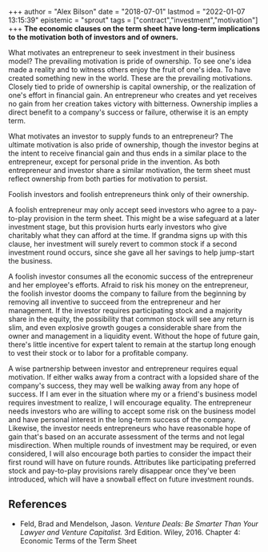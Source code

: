 +++
author = "Alex Bilson"
date = "2018-07-01"
lastmod = "2022-01-07 13:15:39"
epistemic = "sprout"
tags = ["contract","investment","motivation"]
+++
**The economic clauses on the term sheet have long-term implications to the motivation both of investors and of owners.**

What motivates an entrepreneur to seek investment in their business model? The prevailing motivation is pride of ownership. To see one's idea made a reality and to witness others enjoy the fruit of one's idea. To have created something new in the world. These are the prevailing motivations. Closely tied to pride of ownership is capital ownership, or the realization of one's effort in financial gain. An entrepreneur who creates and yet receives no gain from her creation takes victory with bitterness. Ownership implies a direct benefit to a company's success or failure, otherwise it is an empty term.

What motivates an investor to supply funds to an entrepreneur? The ultimate motivation is also pride of ownership, though the investor begins at the intent to receive financial gain and thus ends in a similar place to the entrepreneur, except for personal pride in the invention. As both entrepreneur and investor share a similar motivation, the term sheet must reflect ownership from both parties for motivation to persist.

Foolish investors and foolish entrepreneurs think only of their ownership.

A foolish entrepreneur may only accept seed investors who agree to a pay-to-play provision in the term sheet. This might be a wise safeguard at a later investment stage, but this provision hurts early investors who give charitably what they can afford at the time. If grandma signs up with this clause, her investment will surely revert to common stock if a second investment round occurs, since she gave all her savings to help jump-start the business.

A foolish investor consumes all the economic success of the entrepreneur and her employee's efforts. Afraid to risk his money on the entrepreneur, the foolish investor dooms the company to failure from the beginning by removing all inventive to succeed from the entrepreneur and her management. If the investor requires participating stock and a majority share in the equity, the possibility that common stock will see any return is slim, and even explosive growth gouges a considerable share from the owner and management in a liquidity event. Without the hope of future gain, there's little incentive for expert talent to remain at the startup long enough to vest their stock or to labor for a profitable company.

A wise partnership between investor and entrepreneur requires equal motivation. If either walks away from a contract with a lopsided share of the company's success, they may well be walking away from any hope of success. If I am ever in the situation where my or a friend's business model requires investment to realize, I will encourage equality. The entrepreneur needs investors who are willing to accept some risk on the business model and have personal interest in the long-term success of the company. Likewise, the investor needs entrepreneurs who have reasonable hope of gain that's based on an accurate assessment of the terms and not legal misdirection. When multiple rounds of investment may be required, or even considered, I will also encourage both parties to consider the impact their first round will have on future rounds. Attributes like participating preferred stock and pay-to-play provisions rarely disappear once they've been introduced, which will have a snowball effect on future investment rounds.

## References

- Feld, Brad and Mendelson, Jason. _Venture Deals: Be Smarter Than Your Lawyer and Venture Capitalist._ 3rd Edition. Wiley, 2016. Chapter 4: Economic Terms of the Term Sheet
